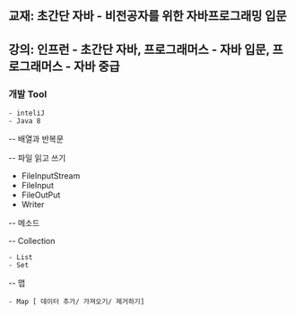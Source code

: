## 교재: 초간단 자바 - 비전공자를 위한 자바프로그래밍 입문
## 강의: 인프런 - 초간단 자바, 프로그래머스 - 자바 입문, 프로그래머스 - 자바 중급

### 개발 Tool

    - inteliJ
    - Java 8
    
 -- 배열과 반복문
 
 -- 파일 읽고 쓰기 
   
   - FileInputStream
   - FileInput
   - FileOutPut
   - Writer
 
 
 -- 메소드
 
 
 -- Collection
    
    - List
    - Set
 
 
 -- 맵
    
    - Map [ 데이터 추가/ 가져오기/ 제거하기]
